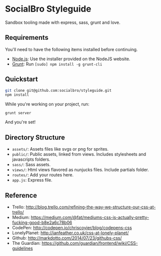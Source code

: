 # SocialBro Styleguide

Sandbox tooling made with express, sass, grunt and love.

## Requirements

You'll need to have the following items installed before continuing.

  * [Node.js](http://nodejs.org): Use the installer provided on the NodeJS website.
  * [Grunt](http://gruntjs.com/): Run `[sudo] npm install -g grunt-cli`

## Quickstart

```bash
git clone git@github.com:socialbro/styleguide.git
npm install
```

While you're working on your project, run:

`grunt server`

And you're set!


## Directory Structure

  * `assets/`: Assets files like svgs or png for sprites.
  * `public/`: Public assets, linked from views. Includes stylesheets and javascripts folders.
  * `sass/`: Sass assets.
  * `views/`: Html views flavored as nunjucks files. Include partials folder.
  * `routes/`: Add your routes here.
  * `app.js`: Express file.

## Reference

  * Trello: http://blog.trello.com/refining-the-way-we-structure-our-css-at-trello/
  * Medium: https://medium.com/@fat/mediums-css-is-actually-pretty-fucking-good-b8e2a6c78b06
  * CodePen: http://codepen.io/chriscoyier/blog/codepens-css
  * LonelyPlanet: http://ianfeather.co.uk/css-at-lonely-planet/
  * Github: http://markdotto.com/2014/07/23/githubs-css/
  * The Guardian: https://github.com/guardian/frontend/wiki/CSS-guidelines

